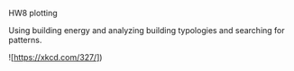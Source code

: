 HW8 plotting

Using building energy and analyzing building typologies and searching for patterns.


![https://xkcd.com/327/])
